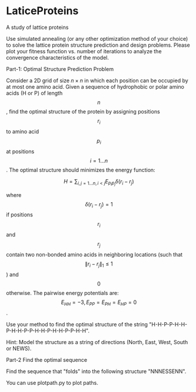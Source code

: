# LaticeProteins
A study of lattice proteins


Use simulated annealing (or any other optimization method of your choice) to solve the lattice protein structure prediction and design problems. Please plot your fitness function vs. number of iterations to analyze the convergence characteristics of the model.



Part-1: Optimal Structure Prediction Problem



Consider a 2D grid of size $n \times n$ in which each position can be occupied by at most one amino acid. Given a sequence of hydrophobic or polar amino acids (H or P) of length $$n$$, find the optimal structure of the protein by assigning positions $$r_i$$ to amino acid $$p_i$$ at positions $$i=1...n$$. The optimal structure should minimizes the energy function:

$$H=\sum_{i,j=1...n,i < j}E_{p_ip_j}\delta(r_i-r_j)$$

where $$\delta \left ( r_i-r_j \right )=1$$ if positions $$r_i$$ and $$r_j$$ contain two non-bonded amino acids in neighboring locations (such that $$\left \| r_i-r_j \right \|_1 \leq 1$$) and $$0$$ otherwise. The pairwise energy potentials are: $$E_{HH}=-3, E_{PP}=E_{PH}=E_{HP}=0$$.

Use your method to find the optimal structure of the string "H-H-P-P-H-H-P-H-H-P-P-H-H-P-H-H-P-P-H-H".



Hint: Model the structure as a string of directions (North, East, West, South or NEWS).



Part-2 Find the optimal sequence

Find the sequence that "folds" into the following structure "NNNESSENN".

You can use plotpath.py to plot paths.
